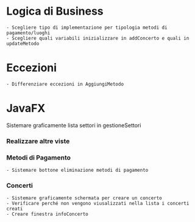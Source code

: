 # Logica di Business
	- Scegliere tipo di implementazione per tipologia metodi di pagamento/luoghi
	- Scegliere quali variabili inizializzare in addConcerto e quali in updateMetodo
	
# Eccezioni
	- Differenziare eccezioni in AggiungiMetodo
	
# JavaFX
Sistemare graficamente lista settori in gestioneSettori

### Realizzare altre viste
	
### Metodi di Pagamento
	- Sistemare bottone eliminazione metodi di pagamento
	
### Concerti
	- Sistemare graficamente schermata per creare un concerto
	- Verificare perché non vengono viusalizzati nella lista i concerti creati 
	- Creare finestra infoConcerto